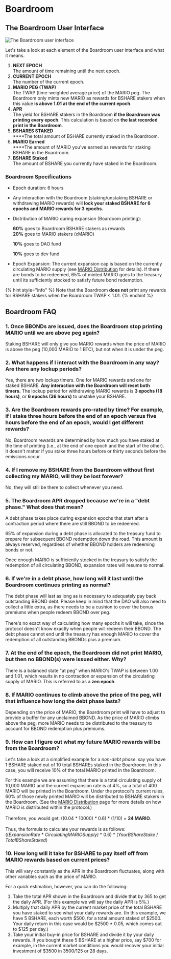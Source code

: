 # Boardroom

## The Boardroom User Interface

![The Boardroom user interface](<../.gitbook/assets/Screenshot 2022-01-26 193115.png>)

Let's take a look at each element of the Boardroom user interface and what it means.

1. **NEXT EPOCH**\
   The amount of time remaining until the next epoch.
2. **CURRENT EPOCH**\
   The number of the current epoch.
3. **MARIO PEG (TWAP)**\
   The TWAP (time-weighted average price) of the MARIO peg. The Boardroom only mints new MARIO as rewards for BSHARE stakers when this value **is above 1.01** **at the end of the current epoch**.
4. **APR**\
   The yield for BSHARE stakers in the Boardroom **if the Boardroom was printing every epoch**. This calculation is based on **the last recorded print in the Boardroom**.
5. **BSHARES STAKED**\
   ****The total amount of BSHARE currently staked in the Boardroom.
6. **MARIO Earned**\
   ****The amount of MARIO you've earned as rewards for staking BSHARE in the Boardroom.
7. **BSHARE Staked**\
   The amount of BSHARE you currently have staked in the Boardroom.

### Boardroom Specifications

* Epoch duration: 6 hours
* Any interaction with the Boardroom (staking/unstaking BSHARE or withdrawing MARIO rewards) will **lock your staked BSHARE for 6 epochs and MARIO rewards for 3 epochs.**&#x20;
*   Distribution of MARIO during expansion (Boardoom printing):

    **60%** goes to Boardroom BSHARE stakers as rewards\
    **20%** goes to MARIO stakers (xMARIO)

    **10%** goes to DAO fund

    **10%** goes to dev fund
* Epoch Expansion: The current expansion cap is based on the currently circulating MARIO supply (see [MARIO Distribution](bomb-distribution.md) for details). If there are bonds to be redeemed, 65% of minted MARIO goes to the treasury until its sufficiently stocked to satisfy future bond redemption.

{% hint style="info" %}
Note that the Boardroom **does not** print any rewards for BSHARE stakers when the Boardroom TWAP < 1.01.
{% endhint %}

## Boardroom FAQ

### **1. Once BBONDs are issued, does the Boardroom stop printing MARIO until we are above peg again?**

Staking BSHARE will only give you MARIO rewards when the price of MARIO is above the peg (10,000 MARIO to 1 BTC), but not when it is under the peg.

### **2. What happens if I interact with the Boardroom in any way? Are there any lockup periods?**

Yes, there are two lockup timers. One for MARIO rewards and one for staked BSHARE. **Any interaction with the Boardroom will reset both timers.** The lockup period for withdrawing MARIO rewards is **3 epochs (18 hours)**, or **6 epochs (36 hours)** to unstake your BSHARE.

### **3. Are the Boardroom rewards pro-rated by time? For example, if I stake three hours before the end of an epoch versus five hours before the end of an epoch, would I get different rewards?**

No, Boardroom rewards are determined by how much you have staked at the time of printing (i.e., at the end of one epoch and the start of the other). It doesn't matter if you stake three hours before or thirty seconds before the emissions occur.

### 4. If I remove my BSHARE from the Boardroom without first collecting my MARIO, will they be lost forever?

No, they will still be there to collect whenever you need.

### 5. The Boardroom APR dropped because we're in a "debt phase." What does that mean?

A debt phase takes place during expansion epochs that start after a contraction period where there are still BBOND to be redeemed.

65% of expansion during a debt phase is allocated to the treasury fund to prepare for subsequent BBOND redemption down the road. This amount is always reserved, regardless of whether BBOND holders are redeeming bonds or not.

Once enough MARIO is sufficiently stocked in the treasury to satisfy the redemption of all circulating BBOND, expansion rates will resume to normal.

### 6. If we're in a debt phase, how long will it last until the Boardroom continues printing as normal?

The debt phase will last as long as is necessary to adequately pay back outstanding BBOND debt. Please keep in mind that the DAO will also need to collect a little extra, as there needs to be a cushion to cover the bonus premiums when people redeem BBOND over peg.\
\
There's no exact way of calculating how many epochs it will take, since the protocol doesn't know exactly when people will redeem their BBOND. The debt phase cannot end until the treasury has enough MARIO to cover the redemption of all outstanding BBONDs plus a premium.

### 7. At the end of the epoch, the Boardroom did not print MARIO, but then no BBOND(s) were issued either. Why?

There is a balanced state "at peg" when MARIO's TWAP is between 1.00 and 1.01, which results in no contraction or expansion of the circulating supply of MARIO. This is referred to as a **zen epoch**.

### 8. If MARIO continues to climb above the price of the peg, will that influence how long the debt phase lasts?

Depending on the price of MARIO, the Boardroom print will have to adjust to provide a buffer for any unclaimed BBOND. As the price of MARIO climbs above the peg, more MARIO needs to be distributed to the treasury to account for BBOND redemption plus premiums.

### 9. How can I figure out what my future MARIO rewards will be from the Boardroom?

Let's take a look at a simplified example for a _non-debt phase_: say you have 1 BSHARE staked out of 10 total BSHAREs staked in the Boardroom. In this case, you will receive 10% of the total MARIO printed in the Boardroom.&#x20;

For this example we are assuming that there is a total circulating supply of 10,000 MARIO and the current expansion rate is at 4%, so a total of 400 MARIO will be printed in the Boardroom. Under the protocol's current rules, 60% of those newly printed MARIO will be distributed to BSHARE stakers in the Boardroom. (See the [MARIO Distribution](bomb-distribution.md) page for more details on how MARIO is distributed within the protocol.)\
\
Therefore, you would get: ((0.04 _\*_ 10000) _\*_ 0.6) \* (1/10) = **24 MARIO**.\
\
Thus, the formula to calculate your rewards is as follows:\
((_ExpansionRate_ \* _CirculatingMARIOSupply)_ \* 0.6) \* (_YourBShareStake_ / _TotalBShareStaked_)

### 10. How long will it take for BSHARE to pay itself off from MARIO rewards based on current prices?

This will vary constantly as the APR in the Boardroom fluctuates, along with other variables such as the price of MARIO.

&#x20;For a quick estimation, however, you can do the following:

1. Take the total APR shown in the Boardroom and divide that by 365 to get the daily APR. (For this example we will say the daily APR is 5%.) 
2. Multiply that daily APR by the current market price of the total BSHARE you have staked to see what your daily rewards are. (In this example, we have 5 BSHARE, each worth $500, for a total amount staked of $2500. Your daily return in this case would be $2500 \* 0.05, which comes out to $125 per day.)
3. Take your initial buy-in price for BSHARE and divide it by your daily rewards. If you bought these 5 BSHARE at a higher price, say $700 for example, in the current market conditions you would recover your initial investment of $3500 in 3500/125 or 28 days.
